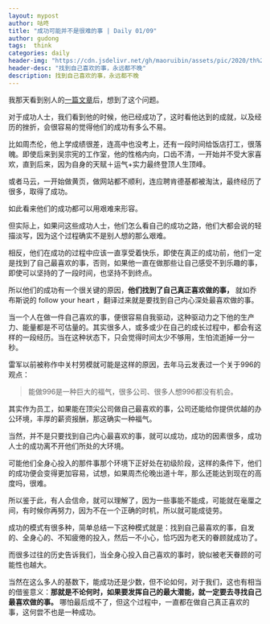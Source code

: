 ```yaml
---
layout: mypost
author: 咕咚
title: "成功可能并不是很难的事 | Daily 01/09"
author: gudong
tags:  think
categories: daily
header-img: "https://cdn.jsdelivr.net/gh/maoruibin/assets/pic/2020/th%20(3).jpeg"
header-desc: "找到自己喜欢的事，永远都不晚"
description: 找到自己喜欢的事，永远都不晚
---
```


我那天看到别人的[一篇文章](https://m.weibo.cn/2369080114/4454555922504950)后，想到了这个问题。

对于成功人士，我们看到他的时候，他已经成功了，这时看他达到的成就，以及经历的挫折，会很容易的觉得他们的成功有多么不易。

比如周杰伦，他上学成绩很差，连高中也没考上，还有一段时间给饭店打工，很落魄。即使后来到吴宗宪的工作室，他的性格内向，口齿不清，一开始并不受大家喜欢，直到后来，因为自身的天赋＋运气+实力最终登顶人生顶峰。

或者马云，一开始做黄页，做网站都不顺利，连应聘肯德基都被淘汰，最终经历了很多，取得了成功。

如此看来他们的成功都可以用艰难来形容。

但实际上，如果问这些成功人士，他们怎么看自己的成功之路，他们大都会说的轻描淡写，因为这个过程确实不是别人想的那么艰难。

相反，他们在成功的过程中应该一直享受着快乐，即使在真正的成功前，他们一定是找到了自己最喜欢的事，否则，如果他一直在做那些让自己感受不到乐趣的事，即使可以坚持的了一段时间，也坚持不到终点。

所以他们的成功有一个很关键的原因，**他们找到了自己真正喜欢做的事，** 就如乔布斯说的 follow your heart ，翻译过来就是要找到自己内心深处最喜欢做的事。

当一个人在做一件自己喜欢的事，便很容易自我驱动，这种驱动力之下他的生产力、能量都是不可估量的。其实很多人，或多或少在自己的成长过程中，都会有这样的一段经历。当在这种状态下，只会觉得时间太少不够用，生怕流逝掉一分一秒。

雷军以前被称作中关村劳模就可能是这样的原因，去年马云发表过一个关于996的观点：
> 能做996是一种巨大的福气，很多公司、很多人想996都没有机会。

其实作为员工，如果能在顶尖公司做自己最喜欢的事，公司还能给你提供优越的办公环境，丰厚的薪资报酬，那这确实一种福气。

当然，并不是只要找到自己内心最喜欢的事，就可以成功，成功的因素很多，成功人士的成功离不开他们所处的大环境。

可能他们全身心投入的那件事那个环境下正好处在初级阶段，这样的条件下，他们的成功便会变得更加容易，试想，如果周杰伦晚出道十年，那么还能达到现在的高度吗，很难。

所以鉴于此，有人会信命，就可以理解了，因为一些事能不能成，可能就在毫厘之间，有时候你再努力，因为不在一个正确的时机，所以就可能成徒劳。

成功的模式有很多种，简单总结一下这种模式就是：找到自己最喜欢的事，自发的、全身心的、不知疲倦的投入，然后一不小心，恰巧因为老天的眷顾就成功了。

而很多过往的历史告诉我们，当全身心投入自己喜欢的事时，貌似被老天眷顾的可能性也越大。

当然在这么多人的基数下，能成功还是少数，但不论如何，对于我们，这也有相当的借鉴意义：**那就是不论何时，如果要发挥自己的最大潜能，就一定要去寻找自己最喜欢做的事。** 哪怕最后成不了，但这个过程中，一直都在做自己真正喜欢的事，这何尝不也是一种成功。
